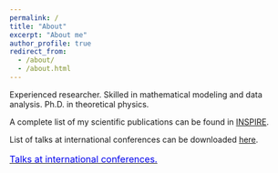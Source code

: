 ```yaml
---
permalink: /
title: "About"
excerpt: "About me"
author_profile: true
redirect_from: 
  - /about/
  - /about.html
---
```

Experienced researcher. Skilled in mathematical modeling and data analysis. Ph.D. in theoretical physics.


A complete list of my scientific publications can be found in [INSPIRE](http://inspirehep.net/author/profile/A.Celis.1).   


List of talks at international conferences can be downloaded [here](https://celis.github.io/files/conferences.pdf).  

<a style="line-height: 1.5;" href="https://celis.github.io/files/conferences.pdf"><span style="color:#0000EE;"><span style="font-size: medium;">Talks at international conferences.</span></span></a>  


